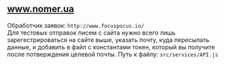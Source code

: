 www.nomer.ua
---
Обработчик заявок: ```http://www.focuspocus.io/```  
Для тестовых отправок писем с сайта нужно всего лишь зарегестрироваться на сайте выше, указать почту, куда пересылать данные, и добавить в файл с константами токен, который вы получите после потверждения целевой почты. Путь к файлу: ```src/services/API.js```
